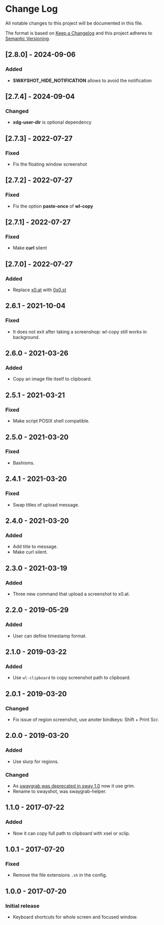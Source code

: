 # Change Log
All notable changes to this project will be documented in this file.

The format is based on [Keep a Changelog](http://keepachangelog.com/) 
and this project adheres to [Semantic Versioning](http://semver.org/).


## [2.8.0] - 2024-09-06
### Added
- **SWAYSHOT_HIDE_NOTIFICATION** allows to avoid the notification

## [2.7.4] - 2024-09-04
### Changed
- **xdg-user-dir** is optional dependency

## [2.7.3] - 2022-07-27
### Fixed
- Fix the floating window screenshot

## [2.7.2] - 2022-07-27
### Fixed
- Fix the option **paste-once** of  **wl-copy**

## [2.7.1] - 2022-07-27
### Fixed
- Make **curl** silent

## [2.7.0] - 2022-07-27
### Added
- Replace [x0.at](https://x0.at) with [0x0.st](https://0x0.st)

## 2.6.1 - 2021-10-04
### Fixed
-   It does not exit after taking a screenshop: wl-copy still works in background.

## 2.6.0 - 2021-03-26
### Added
-   Copy an image file itself to clipboard.

## 2.5.1 - 2021-03-21
### Fixed
-   Make script POSIX shell compatible.

## 2.5.0 - 2021-03-20
### Fixed
-   Bashisms.

## 2.4.1 - 2021-03-20
### Fixed
-   Swap titles of upload message.

## 2.4.0 - 2021-03-20
### Added
-   Add title to message.
-   Make curl silent.

## 2.3.0 - 2021-03-19
### Added
-   Three new command that upload a screenshot to x0.at.

## 2.2.0 - 2019-05-29
### Added
-   User can define timestamp format.

## 2.1.0 - 2019-03-22
### Added
-   Use `wl-clipboard` to copy screenshot path to clipboard.

## 2.0.1 - 2019-03-20
### Changed
-   Fix issue of region screenshot, use anoter bindkeys: Shift + Print Scr.

## 2.0.0 - 2019-03-20
### Added
-   Use slurp for regions.
### Changed
-   As [swaygrab was deprecated in sway 1.0](https://github.com/swaywm/sway/releases/tag/1.0) now it use grim.
-   Rename to swayshot, was swaygrab-helper.

## 1.1.0 - 2017-07-22
### Added
-   Now it can copy full path to clipboard with xsel or xclip.

## 1.0.1 - 2017-07-20
### Fixed
-   Remove the file extensions `.sh` in the config.


## 1.0.0 - 2017-07-20
### Initial release
-   Keyboard shortcuts for whole screen and focused window.

